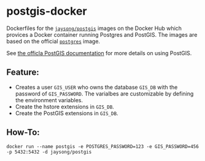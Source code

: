 # postgis-docker

Dockerfiles for the [`jaysong/postgis`](https://hub.docker.com/r/jaysong/postgis/) images
on the Docker Hub which provices a Docker container running Postgres and PostGIS.
The images are based on the official
[`postgres`](https://registry.hub.docker.com/_/postgres/) image.

See [the officla PostGIS documentation](http://postgis.net/docs) for more details on using
PostGIS.

## Feature:

- Creates a user `GIS_USER` who owns the database `GIS_DB` with the password of
`GIS_PASSWORD`. The varialbes are customizable by defining the environment variables.
- Create the hstore extensions in `GIS_DB`.
- Create the PostGIS extensions in `GIS_DB`.

## How-To:

```
docker run --name postgis -e POSTGRES_PASSWORD=123 -e GIS_PASSWORD=456 -p 5432:5432 -d jaysong/postgis
```

